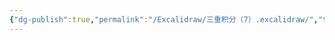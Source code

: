 ```yaml
---
{"dg-publish":true,"permalink":"/Excalidraw/三重积分（7）.excalidraw/","tags":["excalidraw"]}
---
```

<style> .container {font-family: sans-serif; text-align: center;} .button-wrapper button {z-index: 1;height: 40px; width: 100px; margin: 10px;padding: 5px;} .excalidraw .App-menu_top .buttonList { display: flex;} .excalidraw-wrapper { height: 800px; margin: 50px; position: relative;} :root[dir="ltr"] .excalidraw .layer-ui__wrapper .zen-mode-transition.App-menu_bottom--transition-left {transform: none;} </style><script src="https://cdn.jsdelivr.net/npm/react@17/umd/react.production.min.js"></script><script src="https://cdn.jsdelivr.net/npm/react-dom@17/umd/react-dom.production.min.js"></script><script type="text/javascript" src="https://cdn.jsdelivr.net/npm/@excalidraw/excalidraw@0/dist/excalidraw.production.min.js"></script><div id="三重积分（7）excalidraw.md"></div><script>(function(){const InitialData={"type":"excalidraw","version":2,"source":"https://github.com/zsviczian/obsidian-excalidraw-plugin/releases/tag/2.6.7","elements":[{"id":"guzs_HPdxr5Y4NoPQRSGH","type":"arrow","x":-25.45001220703125,"y":52.86248016357422,"width":344.79998779296875,"height":0,"angle":0,"strokeColor":"#1e1e1e","backgroundColor":"transparent","fillStyle":"solid","strokeWidth":1,"strokeStyle":"solid","roughness":0,"opacity":100,"groupIds":[],"frameId":null,"index":"a0","roundness":{"type":2},"seed":1767890442,"version":52,"versionNonce":1331166422,"isDeleted":false,"boundElements":[],"updated":1741280748004,"link":null,"locked":false,"points":[[0,0],[344.79998779296875,0]],"lastCommittedPoint":null,"startBinding":null,"endBinding":null,"startArrowhead":null,"endArrowhead":"arrow","elbowed":false},{"id":"6h_IojNvKvsmOkqSsmMSF","type":"arrow","x":-24.6500244140625,"y":53.66252899169922,"width":210.39996337890628,"height":210.39996337890625,"angle":0,"strokeColor":"#1e1e1e","backgroundColor":"transparent","fillStyle":"solid","strokeWidth":1,"strokeStyle":"solid","roughness":0,"opacity":100,"groupIds":[],"frameId":null,"index":"a1","roundness":{"type":2},"seed":1668440650,"version":83,"versionNonce":716143690,"isDeleted":false,"boundElements":[],"updated":1741280759376,"link":null,"locked":false,"points":[[0,0],[-210.39996337890628,210.39996337890625]],"lastCommittedPoint":null,"startBinding":null,"endBinding":null,"startArrowhead":null,"endArrowhead":"arrow","elbowed":false},{"id":"x2dsGb-cVCgkb5m37szDF","type":"arrow","x":-22.25,"y":52.86248016357422,"width":2.1316282072803006e-14,"height":360,"angle":0,"strokeColor":"#1e1e1e","backgroundColor":"transparent","fillStyle":"solid","strokeWidth":1,"strokeStyle":"solid","roughness":0,"opacity":100,"groupIds":[],"frameId":null,"index":"a2","roundness":{"type":2},"seed":402682314,"version":50,"versionNonce":605530762,"isDeleted":false,"boundElements":[],"updated":1741280768007,"link":null,"locked":false,"points":[[0,0],[2.1316282072803006e-14,-360]],"lastCommittedPoint":null,"startBinding":null,"endBinding":null,"startArrowhead":null,"endArrowhead":"arrow","elbowed":false},{"id":"NDaadLCH","type":"text","x":308.1500244140625,"y":15.262504577636719,"width":11,"height":25,"angle":0,"strokeColor":"#1e1e1e","backgroundColor":"transparent","fillStyle":"solid","strokeWidth":1,"strokeStyle":"solid","roughness":0,"opacity":100,"groupIds":[],"frameId":null,"index":"a3","roundness":null,"seed":1853737046,"version":24,"versionNonce":1796706826,"isDeleted":false,"boundElements":[],"updated":1741280779722,"link":null,"locked":false,"text":"y","rawText":"y","fontSize":20,"fontFamily":5,"textAlign":"left","verticalAlign":"top","containerId":null,"originalText":"y","autoResize":true,"lineHeight":1.25},{"id":"480GVDgF","type":"text","x":-228.64996337890625,"y":207.26250457763672,"width":12,"height":25,"angle":0,"strokeColor":"#1e1e1e","backgroundColor":"transparent","fillStyle":"solid","strokeWidth":1,"strokeStyle":"solid","roughness":0,"opacity":100,"groupIds":[],"frameId":null,"index":"a4","roundness":null,"seed":103683978,"version":13,"versionNonce":1471330902,"isDeleted":false,"boundElements":[],"updated":1741280784322,"link":null,"locked":false,"text":"x","rawText":"x","fontSize":20,"fontFamily":5,"textAlign":"left","verticalAlign":"top","containerId":null,"originalText":"x","autoResize":true,"lineHeight":1.25},{"id":"LdWVALfI","type":"text","x":-7.04998779296875,"y":-304.7375259399414,"width":12,"height":25,"angle":0,"strokeColor":"#1e1e1e","backgroundColor":"transparent","fillStyle":"solid","strokeWidth":1,"strokeStyle":"solid","roughness":0,"opacity":100,"groupIds":[],"frameId":null,"index":"a5","roundness":null,"seed":956079318,"version":18,"versionNonce":1648946762,"isDeleted":false,"boundElements":[],"updated":1741280788171,"link":null,"locked":false,"text":"z","rawText":"z","fontSize":20,"fontFamily":5,"textAlign":"left","verticalAlign":"top","containerId":null,"originalText":"z","autoResize":true,"lineHeight":1.25},{"id":"jYK6WNtnZDU8gkIsKCuJu","type":"ellipse","x":-156.7866409980877,"y":-95.34097388706817,"width":285.0091453704579,"height":285.0091453704579,"angle":0,"strokeColor":"#1e1e1e","backgroundColor":"transparent","fillStyle":"solid","strokeWidth":1,"strokeStyle":"solid","roughness":0,"opacity":100,"groupIds":[],"frameId":null,"index":"a6","roundness":{"type":2},"seed":425179704,"version":179,"versionNonce":598709048,"isDeleted":false,"boundElements":null,"updated":1741312589423,"link":null,"locked":false},{"id":"BHUawhsHNpPQRIlWY65z0","type":"ellipse","x":-163.70996734159996,"y":-232.65307382324062,"width":285.0091453704579,"height":285.0091453704579,"angle":0,"strokeColor":"#1e1e1e","backgroundColor":"transparent","fillStyle":"solid","strokeWidth":1,"strokeStyle":"solid","roughness":0,"opacity":100,"groupIds":[],"frameId":null,"index":"a8","roundness":{"type":2},"seed":370161464,"version":251,"versionNonce":203481672,"isDeleted":false,"boundElements":[],"updated":1741312598149,"link":null,"locked":false},{"id":"GejJN_E33v_lMUEPn8wkw","type":"freedraw","x":-21.782327514041526,"y":-95.9179287533164,"width":0.0001,"height":0.0001,"angle":0,"strokeColor":"#1971c2","backgroundColor":"transparent","fillStyle":"solid","strokeWidth":1,"strokeStyle":"solid","roughness":0,"opacity":100,"groupIds":[],"frameId":null,"index":"a9","roundness":null,"seed":1260984376,"version":3,"versionNonce":555318856,"isDeleted":false,"boundElements":null,"updated":1741312611225,"link":null,"locked":false,"points":[[0,0],[0.0001,0.0001]],"pressures":[],"simulatePressure":true,"lastCommittedPoint":[0.0001,0.0001]},{"id":"PZkwlC6y","type":"image","x":-16.504820589276676,"y":-116.65569575581819,"width":55,"height":16,"angle":0,"strokeColor":"#000000","backgroundColor":"transparent","fillStyle":"hachure","strokeWidth":1,"strokeStyle":"solid","roughness":1,"opacity":100,"roundness":null,"seed":83874,"version":36,"versionNonce":81334328,"updated":1741312626278,"isDeleted":false,"groupIds":[],"boundElements":[],"link":null,"locked":false,"fileId":"14038863db91c704cc1c32e44457329e50e10ca8","scale":[1,1],"index":"aA","frameId":null,"status":"pending","crop":null},{"id":"wu1GWFhMmkVT6TEPMONyu","type":"freedraw","x":201.49412174256463,"y":-73.41719516692353,"width":0.0001,"height":0.0001,"angle":0,"strokeColor":"#1971c2","backgroundColor":"transparent","fillStyle":"solid","strokeWidth":1,"strokeStyle":"solid","roughness":0,"opacity":100,"groupIds":[],"frameId":null,"index":"aB","roundness":null,"seed":1457789512,"version":4,"versionNonce":768869960,"isDeleted":true,"boundElements":null,"updated":1741312629067,"link":null,"locked":false,"points":[[0,0],[0.0001,0.0001]],"pressures":[],"simulatePressure":true,"lastCommittedPoint":[0.0001,0.0001]},{"id":"1_4Ro18K1AePwPC5nVJ94","type":"freedraw","x":44.56596351264062,"y":-9.3766795880789,"width":30.577925645246125,"height":85.96429429898927,"angle":0,"strokeColor":"#1971c2","backgroundColor":"transparent","fillStyle":"solid","strokeWidth":1,"strokeStyle":"solid","roughness":0,"opacity":100,"groupIds":[],"frameId":null,"index":"aC","roundness":null,"seed":665575240,"version":26,"versionNonce":2097807688,"isDeleted":true,"boundElements":null,"updated":1741312624316,"link":null,"locked":false,"points":[[0,0],[0.5769328576704424,-1.730820581589171],[0.5769328576704424,-3.461641163178342],[0.5769328576704424,-4.615528887097071],[0.5769328576704424,-9.231057774194198],[-1.730842590166958,-15.577429251458284],[-6.923326343512372,-28.27012818883088],[-10.961900364361213,-35.770387390013695],[-17.308249833047512,-46.15533288812668],[-19.61602528088497,-50.77086177522375],[-21.923800728722426,-57.694166110158335],[-23.077666444063368,-60.578874415666235],[-24.231576176559827,-64.04051557884463],[-25.385441891900825,-66.92522388435256],[-26.539351624397284,-70.96381991377919],[-28.270150197408725,-75.57934880087632],[-29.424059929905184,-78.46405710638422],[-29.424059929905184,-79.61794483030295],[-30.000992787575683,-80.19487768797342],[-30.000992787575683,-81.9257202781404],[-30.000992787575683,-84.23347371740007],[-30.000992787575683,-85.38736144131877],[-30.000992787575683,-85.96429429898927],[-30.000992787575683,-85.96429429898927]],"pressures":[],"simulatePressure":true,"lastCommittedPoint":[-30.000992787575683,-85.96429429898927]}],"appState":{"theme":"dark","viewBackgroundColor":"#ffffff","currentItemStrokeColor":"#1971c2","currentItemBackgroundColor":"transparent","currentItemFillStyle":"solid","currentItemStrokeWidth":1,"currentItemStrokeStyle":"solid","currentItemRoughness":0,"currentItemOpacity":100,"currentItemFontFamily":5,"currentItemFontSize":20,"currentItemTextAlign":"left","currentItemStartArrowhead":null,"currentItemEndArrowhead":"arrow","currentItemArrowType":"round","scrollX":353.59592676538307,"scrollY":322.1692059392554,"zoom":{"value":1.386622},"currentItemRoundness":"round","gridSize":null,"gridStep":5,"gridModeEnabled":false,"gridColor":{"Bold":"rgba(217, 217, 217, 0.5)","Regular":"rgba(230, 230, 230, 0.5)"},"currentStrokeOptions":null,"frameRendering":{"enabled":true,"clip":true,"name":true,"outline":true},"objectsSnapModeEnabled":false,"activeTool":{"type":"selection","customType":null,"locked":false,"lastActiveTool":null}},"files":{}};InitialData.scrollToContent=true;App=()=>{const e=React.useRef(null),t=React.useRef(null),[n,i]=React.useState({width:void 0,height:void 0});return React.useEffect(()=>{i({width:t.current.getBoundingClientRect().width,height:t.current.getBoundingClientRect().height});const e=()=>{i({width:t.current.getBoundingClientRect().width,height:t.current.getBoundingClientRect().height})};return window.addEventListener("resize",e),()=>window.removeEventListener("resize",e)},[t]),React.createElement(React.Fragment,null,React.createElement("div",{className:"excalidraw-wrapper",ref:t},React.createElement(ExcalidrawLib.Excalidraw,{ref:e,width:n.width,height:n.height,initialData:InitialData,viewModeEnabled:!0,zenModeEnabled:!0,gridModeEnabled:!1})))},excalidrawWrapper=document.getElementById("三重积分（7）excalidraw.md");ReactDOM.render(React.createElement(App),excalidrawWrapper);})();</script>